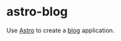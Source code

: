 # astro-blog

Use [Astro][] to create a [blog][] application.

[Astro]:https://astro.build/
[blog]: https://astro-ex-blog.netlify.app/
